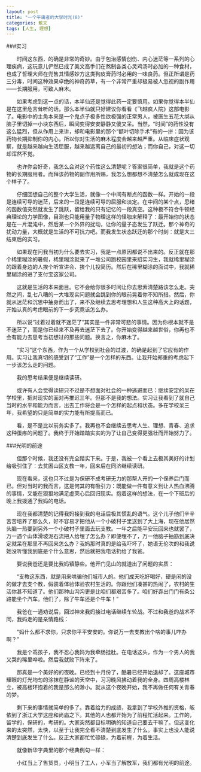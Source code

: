 ```yaml
---
layout: post
title: "一个平庸者的大学时光(8)"
categories: 散文
tags: [人生, 理想]
---
```


###实习

　　时间这东西，的确是非常的奇妙。由于包治感情创伤、内心迷茫等一系列的心理疾病，这玩意儿俨然已成了美文高手们在熬制各类心灵鸡汤时必加的一种食材，也成了哲理大师在兜售其情感妙方这类狗皮膏药时必用的一味良药。但正所谓是药三分毒，时间这种效果卓绝的神奇药草，有一个非常严重却极易被人忽视的副作用——长期服用，可致人麻木。

　　如果考虑到这一点的话，本半仙还是觉得此药一定要慎用。如果你觉得本半仙是在这里危言耸听的话，那么本半仙就只好建议你看看《飞越疯人院》这部电影了。电影中的主角本来是一个鬼点子极多性欲极强的正常男人，被医生五花大绑从脑子里切掉一小块东西后，瞬间变得安安静静又傻又呆。当然，“时间”的药性没有这么猛烈，但从作用上来讲，却和电影里的那个“额叶切除手术”有的一拼：因为该药物长期抑制你的内心，所以你对生活的麻木程度会越来越严重。从临床症状观察，就是越来越向生活屈服，越来越远离自己的最初的想法；而你自己，对这一切却浑然不觉。

　　也许你会好奇，我怎么会对这个药性这么清楚呢？答案很简单，我就是这个药物的长期服用者。而拜该药物的副作用所赐，我怎么想都想不清楚怎么就成现在这个样子了。

　　仔细回想自己的整个大学生活，就像一个中间有断点的函数一样。开始的一段是连续可导的迷茫，后来的一段是连续可导的屈服和淡定。在中间的某个点，思绪的函数值突然就发生了跳跃，留给我的只有记忆的一段真空。这种极不符合牛顿经典理论的力学图像，目测也只能用量子物理这样的怪咖来解释了：最开始你的状态是在一片混沌中，然后某一个外界的扰动，让你的量子态发生了跃迁。那个神奇的扰动力量，大概就是生活的不可抗力吧。而我发生状态跃迁的那个时刻：就是大三结束后的实习。

　　如果现在问我当初为什么要去实习，我是一点原因都说不出来的。反正就在那个稀里糊涂的暑假，稀里糊涂就来了一堆公司跑校园里来招实习生，我就稀里糊涂的跟着身边的人挨个听宣讲会、挨个儿投简历。然后在稀里糊涂的面试中，我就稀里糊涂的进了支付宝这家公司。

　　这就是生活的本来面目。它不会给你很多时间让你去思索清楚路该怎么走。突然之间，乱七八糟的一大堆现实问题就会跳到你的眼前晃着你不知所措。然后，你就从迷茫和沉思中抽身而出了，来不及继续去思考理想和人生这种高大上的话题，开始认真的考虑眼前的下一步究竟该怎么办。

　　所以说“过着过着就不迷茫了”其实是一件非常可悲的事情。因为你根本就不是不迷茫了，而是你已经来不及再去迷茫下去了。你开始变得越来越世俗，你再也不会有能力去思考当初想过的那些问题。换言之，你麻木了。

　　“实习”这个东西，作为一个从学校到社会的过渡，的确是起到了它应有的作用。实习让我真切的感受到了“工作”是一个怎样的东西。让我开始郑重的考虑起下一步该怎么走的问题。

　　我的思考结果便是继续读研。

　　或许有人会觉得读研只不过是不想面对社会的一种逃避而已：继续安定的呆在学校里，把对现实的面对再推迟三年。但那不是我的想法。实习让我看到了就自己当时的水平和能力而言，出去工作将会是一个怎样的起点和状态。多在学校呆三年，我希望的只是简单的实力能有所提高而已。

　　看，是不是比以前务实多了。我再也不会继续去思考人生、理想、青春、追求这种蛋疼的问题了。我终于开始踏踏实实的为了让自己变得更强壮而开始努力了。

###光明的前途

　　但那个时候，我还没有完全踏实下来。于是，我被一个看上去极其美好的计划给吸引住了：去贫困山区支教一年，回来后在同济继续读研。

　　现在看来，这也只不过是为保研不成考研无力的那帮人开的一个保养后门而已。但对当时的我而言，这是何其的有吸引力：既能做一件有意义到让人热血沸腾的事情，又能在狠狠地满足虚荣心后回归现实。抱着这样的想法，在一个下班后的晚上我拨通了我妈的电话。

　　现在我都清楚的记得我妈接到我的电话后极其慌乱的语气。这个儿子他们辛辛苦苦培养了那么久，好不容易才把他从一个小破村子里送到了大上海，现在他居然头脑一热要到另外一个小破村子里面去玩支教。一年之后能平安玩回来也就罢了，万一遇个山体滑坡泥石流把人给埋了怎么办？即便埋不了，万一他脑子抽筋到底决定就呆在那里不再回来怎么办？我妈那时真的是给我吓坏了，她语无伦次的和我说她没听懂我到底是个什么意思，然后就把我电话扔给了我爸。

　　要说我爸还是要比我妈镇静些。他开门见山的就道出了问题的实质：

　　“支教这东西，就是用来哄骗他们城市人的。他们成天吃好喝好，硬是闲的没的做才去支个教，假装着体验体验农村生活的。你跟他们凑甚的热闹了，农村的生活你甚不知道了。他们那种山沟沟更是比咱们都艰苦多了。咱们好孬出门门有条公路能坐个汽车。他们了，除了牛车还是个牛车！”

　　我爸在一通劝说后，回过神来我妈接过电话继续车轮战。不过和我爸的战术不同，我妈走的是亲情路线：

　　“妈什么都不求你，只求你平平安安的。你说万一去支教出个啥的事儿咋办啊？”

　　我是个乖孩子，我不忍心我妈为我牵肠挂肚。在电话这头，作为一个男人的我又哭的稀里哗啦。然后我就败下阵来了。

　　那真是一个美好的的夜晚。已经到十月份了，酷暑已经开始退却了。这座城市耀眼的灯光均匀的涂抹在静谧的天空中，习习晚风拂动着我的全身。四周高楼林立，被高楼环抱着的我是那么的渺小。就从这个夜晚开始，我不再做任何有关青春的梦。

　　剩下来的事情就简单的多了。靠着给力的成绩，我拿到了学校外推的资格，皈依到了浙江大学这座和尚庙之下。其他的人也都开始为了前程忙活起来。工作的，留学的，保研的，考研的。大家突然都目标明确的知道自己要去干嘛了。但这变化来的太突然，太快，以至于让我完全看不清楚到底发生了什么。事实上也没人能说清楚到底发生了什么。反正大家都忙忙碌碌，为着前程，为着生活。

　　就像新华字典里的那个经典例句一样：

　　小红当上了售货员，小明当了工人，小军当了解放军，我们都有光明的前途。
